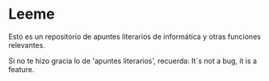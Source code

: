 # Leeme

Esto es un repositorio de apuntes literarios de informática y otras funciones relevantes.

Si no te hizo gracia lo de 'apuntes literarios', recuerda: It´s not a bug, it is a feature.